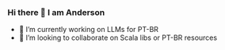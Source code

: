 ### Hi there 👋 I am Anderson

- 🔭 I’m currently working on LLMs for PT-BR
- 👯 I’m looking to collaborate on Scala libs or PT-BR resources

<!--
**supergarotinho/supergarotinho** is a ✨ _special_ ✨ repository because its `README.md` (this file) appears on your GitHub profile.

Here are some ideas to get you started:

- 📫 How to reach me: ...

-->
